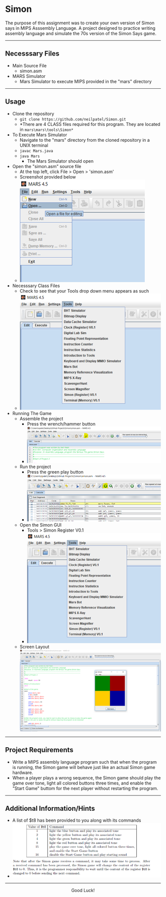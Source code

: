 # Simon
The purpose of this assignment was to create your own version of Simon says in MIPS Asssembly Language. A project designed to practice writing assembly language and simulate the 70s version of the Simon Says game. 
___
## Necesssary Files
+ Main Source File
	+ simon.asm
+ MARS Simulator
	+ Mars Simulator to execute MIPS provided in the "mars" directory
___
## Usage
+ Clone the repository
	+ `git clone https://github.com/neilpatel/Simon.git`
	+ *There are 4 CLASS files required for this program. They are located in `mars\mars\tools\Simon*`
+ To Execute Mars Simulator
	+ Navigate to the "mars" directory from the cloned repository in a UNIX terminal
	+ `javac Mars.java`
	+ `java Mars`
		+ The Mars Simulator should open
+ Open the "simon.asm" source file
	+ At the top left, click File > Open > 'simon.asm'
	+ Screenshot provided below
	+ ![FileOpen Screenshot](https://github.com/neilpatel/Simon/blob/master/screenshots/fileOpenScreenshot.PNG)
+ Necesssary Class Files
	+ Check to see that your Tools drop down menu appears as such
	+ ![Tools Screenshot](https://github.com/neilpatel/Simon/blob/master/screenshots/toolsScreenshot.PNG)
+ Running The Game
	+ Assemble the project
		+ Press the wrench/hammer button
		+ ![Assemble Screenshot](https://github.com/neilpatel/Simon/blob/master/screenshots/assembleProject.PNG)
	+ Run the project
		+ Press the green play button
		+ ![RunProgram Screenshot](https://github.com/neilpatel/Simon/blob/master/screenshots/runProgram.PNG)
	+ Open the Simon GUI
		+ Tools > Simon Register V0.1
		+ ![Tools Screenshot](https://github.com/neilpatel/Simon/blob/master/screenshots/toolsScreenshot.PNG)
	+ Screen Layout
		![Default Screenshot](https://github.com/neilpatel/Simon/blob/master/screenshots/openSimonGUI.PNG)
___
## Project Requirements
+ Write a MIPS assembly language program such that when the program is running, the Simon game will behave just like an actual Simon game hardware.
+ When a player plays a wrong sequence, the Simon game should play the game over tone, light all colored buttons three times, and enable the "Start Game" buttom for the next player without restarting the program.

___
## Additional Information/Hints 
+ A list of $t8 has been provided to you along with its commands
+ ![$t8Commands Screenshot](https://github.com/neilpatel/Simon/blob/master/screenshots/t8commands.PNG)

___
<p align = "center"> Good Luck! </p>